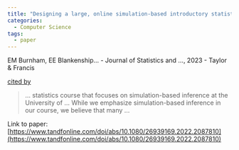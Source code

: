 ```yaml
---
title: "Designing a large, online simulation-based introductory statistics course"
categories:
  - Computer Science
tags:
  - paper
---
```

EM Burnham, EE Blankenship… - Journal of Statistics and …, 2023 - Taylor & Francis

[cited by](https://scholar.google.com/scholar?cites=2247425310749538569&as_sdt=4000005&sciodt=0,18&hl=en&num=20) 

>… statistics course that focuses on simulation-based inference at the University of … While we emphasize simulation-based inference in our course, we believe that many …

Link to paper: [https://www.tandfonline.com/doi/abs/10.1080/26939169.2022.2087810](https://www.tandfonline.com/doi/abs/10.1080/26939169.2022.2087810)

